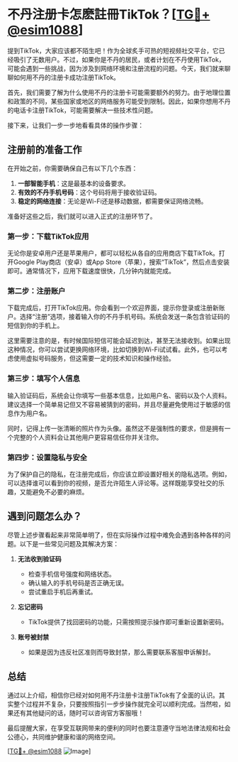 # 不丹注册卡怎麽註冊TikTok？[[TG💪+ @esim1088](https://t.me/s/esim1088)]

提到TikTok，大家应该都不陌生吧！作为全球炙手可热的短视频社交平台，它已经吸引了无数用户。不过，如果你是不丹的居民，或者计划在不丹使用TikTok，可能会遇到一些挑战，因为涉及到网络环境和注册流程的问题。今天，我们就来聊聊如何用不丹的注册卡成功注册TikTok。

首先，我们需要了解为什么使用不丹的注册卡可能需要额外的努力。由于地理位置和政策的不同，某些国家或地区的网络服务可能受到限制。因此，如果你想用不丹的电话卡注册TikTok，可能需要解决一些技术性问题。

接下来，让我们一步一步地看看具体的操作步骤：

## 注册前的准备工作

在开始之前，你需要确保自己有以下几个东西：

1. **一部智能手机**：这是最基本的设备要求。
2. **有效的不丹手机号码**：这个号码将用于接收验证码。
3. **稳定的网络连接**：无论是Wi-Fi还是移动数据，都需要保证网络流畅。

准备好这些之后，我们就可以进入正式的注册环节了。

### 第一步：下载TikTok应用

无论你是安卓用户还是苹果用户，都可以轻松从各自的应用商店下载TikTok。打开Google Play商店（安卓）或App Store（苹果），搜索“TikTok”，然后点击安装即可。通常情况下，应用下载速度很快，几分钟内就能完成。

### 第二步：注册账户

下载完成后，打开TikTok应用。你会看到一个欢迎界面，提示你登录或注册新账户。选择“注册”选项，接着输入你的不丹手机号码。系统会发送一条包含验证码的短信到你的手机上。

这里需要注意的是，有时候国际短信可能会延迟到达，甚至无法接收到。如果出现这种情况，你可以尝试更换网络环境，比如切换到Wi-Fi试试看。此外，也可以考虑使用虚拟号码服务，但这需要一定的技术知识和操作经验。

### 第三步：填写个人信息

输入验证码后，系统会让你填写一些基本信息，比如用户名、密码以及个人资料。建议选择一个简单易记但又不容易被猜到的密码，并且尽量避免使用过于敏感的信息作为用户名。

同时，记得上传一张清晰的照片作为头像。虽然这不是强制性的要求，但是拥有一个完整的个人资料会让其他用户更容易信任你并关注你。

### 第四步：设置隐私与安全

为了保护自己的隐私，在注册完成后，你应该立即设置好相关的隐私选项。例如，可以选择谁可以看到你的视频，是否允许陌生人评论等。这样既能享受社交的乐趣，又能避免不必要的麻烦。

## 遇到问题怎么办？

尽管上述步骤看起来非常简单明了，但在实际操作过程中难免会遇到各种各样的问题。以下是一些常见问题及其解决方案：

1. **无法收到验证码**
   - 检查手机信号强度和网络状态。
   - 确认输入的手机号码是否正确无误。
   - 尝试重启手机后再重试。

2. **忘记密码**
   - TikTok提供了找回密码的功能，只需按照提示操作即可重新设置新密码。

3. **账号被封禁**
   - 如果是因为违反社区准则而导致封禁，那么需要联系客服申诉解封。

## 总结

通过以上介绍，相信你已经对如何用不丹注册卡注册TikTok有了全面的认识。其实整个过程并不复杂，只要按照指引一步步操作就完全可以顺利完成。当然啦，如果还有其他疑问的话，随时可以咨询官方客服哦！

最后提醒大家，在享受互联网带来的便利的同时也要注意遵守当地法律法规和社会公德心，共同维护健康和谐的网络空间。

[[TG💪+ @esim1088](https://t.me/s/esim1088) ![Image](https://i.postimg.cc/4NQfJmqS/Snipaste-2025-05-13-00-14-12.png)]
